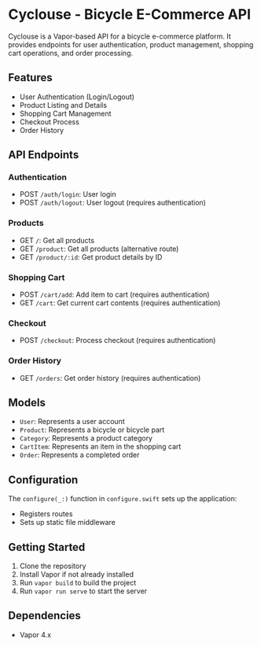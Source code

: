 # Cyclouse - Bicycle E-Commerce API

Cyclouse is a Vapor-based API for a bicycle e-commerce platform. It provides endpoints for user authentication, product management, shopping cart operations, and order processing.

## Features

- User Authentication (Login/Logout)
- Product Listing and Details
- Shopping Cart Management
- Checkout Process
- Order History

## API Endpoints

### Authentication
- POST `/auth/login`: User login
- POST `/auth/logout`: User logout (requires authentication)

### Products
- GET `/`: Get all products
- GET `/product`: Get all products (alternative route)
- GET `/product/:id`: Get product details by ID

### Shopping Cart
- POST `/cart/add`: Add item to cart (requires authentication)
- GET `/cart`: Get current cart contents (requires authentication)

### Checkout
- POST `/checkout`: Process checkout (requires authentication)

### Order History
- GET `/orders`: Get order history (requires authentication)

## Models

- `User`: Represents a user account
- `Product`: Represents a bicycle or bicycle part
- `Category`: Represents a product category
- `CartItem`: Represents an item in the shopping cart
- `Order`: Represents a completed order

## Configuration

The `configure(_:)` function in `configure.swift` sets up the application:

- Registers routes
- Sets up static file middleware

## Getting Started

1. Clone the repository
2. Install Vapor if not already installed
3. Run `vapor build` to build the project
4. Run `vapor run serve` to start the server

## Dependencies

- Vapor 4.x

